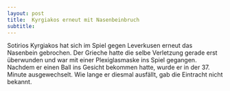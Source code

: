 ```yaml
---
layout: post
title:  Kyrgiakos erneut mit Nasenbeinbruch
subtitle:  
---
```


Sotirios Kyrgiakos hat sich im Spiel gegen Leverkusen erneut das Nasenbein gebrochen. Der Grieche hatte die selbe Verletzung gerade erst überwunden und war mit einer Plexiglasmaske ins Spiel gegangen. Nachdem er einen Ball ins Gesicht bekommen hatte, wurde er in der 37. Minute ausgewechselt. Wie lange er diesmal ausfällt, gab die Eintracht nicht bekannt.


